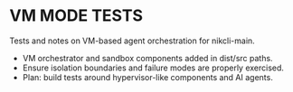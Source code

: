 # VM MODE TESTS

Tests and notes on VM-based agent orchestration for nikcli-main.

- VM orchestrator and sandbox components added in dist/src paths.
- Ensure isolation boundaries and failure modes are properly exercised.
- Plan: build tests around hypervisor-like components and AI agents.
